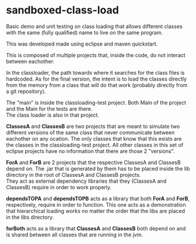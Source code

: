 sandboxed-class-load
====================

Basic demo and unit testing on class loading that allows different classes with the same (fully qualified) name to live on the same program.

This was developed made using eclipse and maven quickstart.

This is composed of multiple projects that, inside the code, do not interact between eachother.

In the classloader, the path towards where it searches for the class files is hardcoded. As for the final version, the intent is to load the classes directly from the memory from a class that will do that work (probably directly from a git repository).

The "main" is inside the classloading-test project. Both Main of the project and the Main for the tests are there.  
The class loader is also in that project.

**ClassesA** and **ClassesB** are two projects that are meant to simulate two different versions of the same class that never communicate between eachother on any ocation. The only classes that know that this exists are the classes in the classloading-test project. All other classes in this set of eclipse projects have no information that there are those 2 "versions".

**ForA** and **ForB** are 2 projects that the respective ClassesA and ClassesB depend on. The .jar that is generated by them has to be placed inside the lib directory in the root of ClassesA and ClassesB projects.  
They act as external dependency libraries that they (ClassesA and ClassesB) require in order to work properly.

**dependsTOPA** and **dependsTOPB** acts as a library that both **ForA** and **ForB**, respectively, require in order to function. This one acts as a demonstration that hierarchical loading works no matter the order that the libs are placed in the libs directory.

**forBoth** acts as a library that **ClassesA** and **ClassesB** both depend on and is shared between all classes that are running in the jvm.
